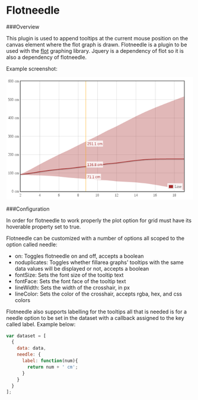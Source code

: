 Flotneedle
===

###Overview

This plugin is used to append tooltips at the current mouse position on the canvas element where the flot graph is drawn. Flotneedle is a plugin to be used with the [flot](http://www.flotcharts.org) graphing library. Jquery is a dependency of flot so it is also a dependency of flotneedle.

Example screenshot:

![flotneedle example](./flotneedleexample.png)

###Configuration

In order for flotneedle to work properly the plot option for grid must have its hoverable property set to true.

Flotneedle can be customized with a number of options all scoped to the option called needle:

* on: Toggles flotneedle on and off, accepts a boolean
* noduplicates: Toggles whether fillarea graphs' tooltips with the same data values will be displayed or not, accepts a boolean
* fontSize: Sets the font size of the tooltip text
* fontFace: Sets the font face of the tooltip text
* lineWidth: Sets the width of the crosshair, in px
* lineColor: Sets the color of the crosshair, accepts rgba, hex, and css colors

Flotneedle also supports labelling for the tooltips all that is needed is for a needle option to be set in the dataset with a callback assigned to the key called label. Example below:

```javascript
var dataset = [
  {
    data: data,
    needle: {
      label: function(num){
        return num + ' cm';
      }
    }
  }
];
```
